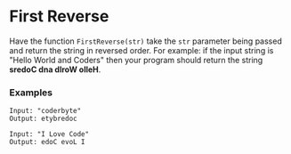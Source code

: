 # First Reverse

Have the function `FirstReverse(str)` take the `str` parameter being passed and return the string in reversed order. For example: if the input string is "Hello World and Coders" then your program should return the string **sredoC dna dlroW olleH**.

### Examples
    Input: "coderbyte"
    Output: etybredoc

    Input: "I Love Code"
    Output: edoC evoL I
